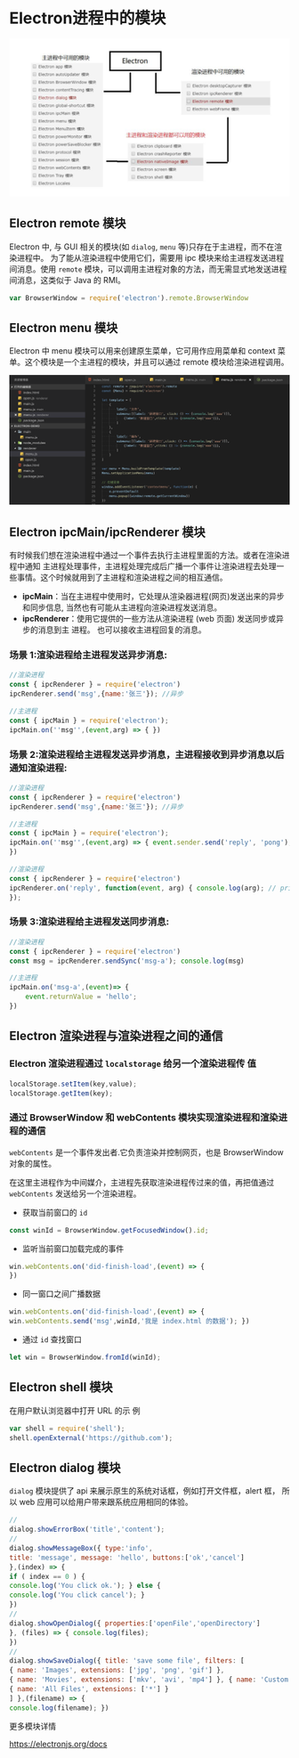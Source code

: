 # Electron进程中的模块

![image](https://github.com/huabinzhang427/Doc-Zhang/blob/master/electron/images/WX20190308-161303@2x.png)

## Electron remote 模块

Electron 中, 与 GUI 相关的模块(如 `dialog`, `menu` 等)只存在于主进程，而不在渲染进程中。 为了能从渲染进程中使用它们，需要用 ipc 模块来给主进程发送进程间消息。使用 `remote` 模块，可以调用主进程对象的方法，而无需显式地发送进程间消息，这类似于 Java 的 RMI。

```js
var BrowserWindow = require('electron').remote.BrowserWindow
```

## Electron menu 模块

Electron 中 menu 模块可以用来创建原生菜单，它可用作应用菜单和 context 菜单。这个模块是一个主进程的模块，并且可以通过 remote 模块给渲染进程调用。

![image](https://github.com/huabinzhang427/Doc-Zhang/blob/master/electron/images/WX20190308-171745@2x.png)


## Electron ipcMain/ipcRenderer 模块

有时候我们想在渲染进程中通过一个事件去执行主进程里面的方法。或者在渲染进程中通知 主进程处理事件，主进程处理完成后广播一个事件让渲染进程去处理一些事情。这个时候就用到了主进程和渲染进程之间的相互通信。

* **ipcMain**：当在主进程中使用时，它处理从渲染器进程(网页)发送出来的异步和同步信息,
当然也有可能从主进程向渲染进程发送消息。
* **ipcRenderer**：使用它提供的一些方法从渲染进程 (web 页面) 发送同步或异步的消息到主
进程。 也可以接收主进程回复的消息。


### 场景 1:渲染进程给主进程发送异步消息:

```js
//渲染进程
const { ipcRenderer } = require('electron')
ipcRenderer.send('msg',{name:'张三'}); //异步
```

```js
//主进程
const { ipcMain } = require('electron');
ipcMain.on(''msg'',(event,arg) => { })
```

### 场景 2:渲染进程给主进程发送异步消息，主进程接收到异步消息以后通知渲染进程:

```js
//渲染进程
const { ipcRenderer } = require('electron')
ipcRenderer.send('msg',{name:'张三'}); //异步
```

```js
//主进程
const { ipcMain } = require('electron');
ipcMain.on(''msg'',(event,arg) => { event.sender.send('reply', 'pong');
})
```

```js
//渲染进程
const { ipcRenderer } = require('electron')
ipcRenderer.on('reply', function(event, arg) { console.log(arg); // prints "pong"
});
```

### 场景 3:渲染进程给主进程发送同步消息:

```js
//渲染进程
const { ipcRenderer } = require('electron')
const msg = ipcRenderer.sendSync('msg-a'); console.log(msg)
```

```js
//主进程 
ipcMain.on('msg-a',(event)=> {
    event.returnValue = 'hello';
})
```

## Electron 渲染进程与渲染进程之间的通信

### Electron 渲染进程通过 `localstorage` 给另一个渲染进程传 值

```js
localStorage.setItem(key,value);
localStorage.getItem(key);
```

### 通过 BrowserWindow 和 webContents 模块实现渲染进程和渲染进程的通信

`webContents` 是一个事件发出者.它负责渲染并控制网页，也是 BrowserWindow 对象的属性。

在这里主进程作为中间媒介，主进程先获取渲染进程传过来的值，再把值通过 `webContents` 发送给另一个渲染进程。

* 获取当前窗口的 `id`

```js
const winId = BrowserWindow.getFocusedWindow().id;
```

* 监听当前窗口加载完成的事件

```js
win.webContents.on('did-finish-load',(event) => {
})
```

* 同一窗口之间广播数据

```js
win.webContents.on('did-finish-load',(event) => {
win.webContents.send('msg',winId,'我是 index.html 的数据'); })
```

* 通过 `id` 查找窗口

```js
let win = BrowserWindow.fromId(winId);
```

## Electron shell 模块

在用户默认浏览器中打开 URL 的示 例

```js
var shell = require('shell');
shell.openExternal('https://github.com');
```

## Electron dialog 模块

`dialog` 模块提供了 api 来展示原生的系统对话框，例如打开文件框，alert 框， 所以 web 应用可以给用户带来跟系统应用相同的体验。

```js
// 
dialog.showErrorBox('title','content');
// 
dialog.showMessageBox({ type:'info',
title: 'message', message: 'hello', buttons:['ok','cancel']
},(index) => {
if ( index == 0 ) {
console.log('You click ok.'); } else {
console.log('You click cancel'); }
})
// 
dialog.showOpenDialog({ properties:['openFile','openDirectory']
}, (files) => { console.log(files);
})
// 
dialog.showSaveDialog({ title: 'save some file', filters: [
{ name: 'Images', extensions: ['jpg', 'png', 'gif'] },
{ name: 'Movies', extensions: ['mkv', 'avi', 'mp4'] }, { name: 'Custom File Type', extensions: ['as'] },
{ name: 'All Files', extensions: ['*'] }
] },(filename) => {
console.log(filename); })
```

更多模块详情

https://electronjs.org/docs


